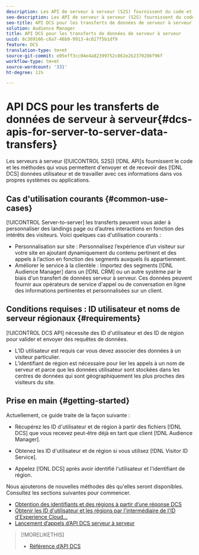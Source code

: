 ```yaml
---
description: Les API de serveur à serveur (S2S) fournissent du code et des méthodes qui vous permettent d’envoyer et de recevoir des données utilisateur DCS et de travailler avec ces informations sur vos propres systèmes ou applications.
seo-description: Les API de serveur à serveur (S2S) fournissent du code et des méthodes qui vous permettent d’envoyer et de recevoir des données utilisateur DCS et de travailler avec ces informations sur vos propres systèmes ou applications.
seo-title: API DCS pour les transferts de données de serveur à serveur
solution: Audience Manager
title: API DCS pour les transferts de données de serveur à serveur
uuid: 8c369166-c8a7-46b0-9913-4c027f5b1df9
feature: DCS
translation-type: tm+mt
source-git-commit: e05eff3cc04e4a82399752c862e2b2370286f96f
workflow-type: tm+mt
source-wordcount: '331'
ht-degree: 11%

---
```



# API DCS pour les transferts de données de serveur à serveur{#dcs-apis-for-server-to-server-data-transfers}

Les serveurs à serveur ([!UICONTROL S2S]) [!DNL API]s fournissent le code et les méthodes qui vous permettent d&#39;envoyer et de recevoir des [!DNL DCS] données utilisateur et de travailler avec ces informations dans vos propres systèmes ou applications.

## Cas d&#39;utilisation courants {#common-use-cases}

[!UICONTROL Server-to-server] les transferts peuvent vous aider à personnaliser des landings page ou d’autres interactions en fonction des intérêts des visiteurs. Voici quelques cas d&#39;utilisation courants :

* Personnalisation sur site : Personnalisez l’expérience d’un visiteur sur votre site en ajoutant dynamiquement du contenu pertinent et des appels à l’action en fonction des segments auxquels ils appartiennent.
* Améliorer le service à la clientèle : Importez des segments [!DNL Audience Manager] dans un [!DNL CRM] ou un autre système par le biais d&#39;un transfert de données serveur à serveur. Ces données peuvent fournir aux opérateurs de service d&#39;appel ou de conversation en ligne des informations pertinentes et personnalisées sur un client.

## Conditions requises : ID utilisateur et noms de serveur régionaux {#requirements}

[!UICONTROL DCS API] nécessite des ID d&#39;utilisateur et des ID de région pour valider et envoyer des requêtes de données.

* L’ID utilisateur est requis car vous devez associer des données à un visiteur particulier.
* L’identifiant de région est nécessaire pour lier les appels à un nom de serveur et parce que les données utilisateur sont stockées dans les centres de données qui sont géographiquement les plus proches des visiteurs du site.

## Prise en main {#getting-started}

Actuellement, ce guide traite de la façon suivante :

* Récupérez les ID d&#39;utilisateur et de région à partir des fichiers [!DNL DCS] que vous recevez peut-être déjà en tant que client [!DNL Audience Manager].

* Obtenez les ID d&#39;utilisateur et de région si vous utilisez [!DNL Visitor ID Service].
* Appelez [!DNL DCS] après avoir identifié l&#39;utilisateur et l&#39;identifiant de région.

Nous ajouterons de nouvelles méthodes dès qu&#39;elles seront disponibles. Consultez les sections suivantes pour commencer.

* [Obtention des identifiants et des régions à partir d’une réponse DCS](dcs-aam-ids.md)
* [Obtenir les ID d&#39;utilisateur et les régions par l&#39;intermédiaire de l&#39;ID d&#39;Experience Cloud...](dcs-mcid-ids.md)
* [Lancement d’appels d’API DCS serveur à serveur](dcs-s2s-calls.md)

>[!MORELIKETHIS]
>
>* [Référence d’API DCS ](../../../api/dcs-intro/dcs-api-reference/dcs-api-methods.md)

